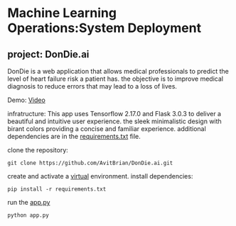 # Machine Learning Operations:System Deployment

## project: DonDie.ai

DonDie is a web application that allows medical professionals to predict the level of heart failure risk a patient has. the objective is to improve medical diagnosis to reduce errors that may lead to a loss of lives.

Demo: [Video](https://www.loom.com/share/2ddd3e6042214261b6bc2f218b731c12?sid=c4ef45dc-1461-43f2-b4e7-4b6c4d2875aa)

infratructure:
This app uses Tensorflow 2.17.0 and Flask 3.0.3 to deliver a beautiful and intuitive user experience. the sleek minimalistic design with birant colors providing a concise and familiar experience. additional dependencies are in the [requirements.txt](requirements.txt) file. 

clone the repository:

```
git clone https://github.com/AvitBrian/DonDie.ai.git
```

create and activate a [virtual](https://docs.python.org/3/library/venv.html) environment.
install dependencies:
```
pip install -r requirements.txt
```
run the [app.py](app.py)
```
python app.py
```
